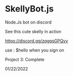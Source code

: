 # SkellyBot.js
Node.Js bot on discord

See this cute skelly in action

https://discord.gg/zqgqsGPQyv

use : $hello when you sign on

Project 3: Complete

01/22/2022

